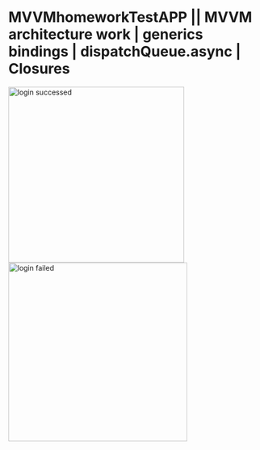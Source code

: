 # MVVMhomeworkTestAPP || MVVM architecture work | generics bindings | dispatchQueue.async | Closures 

<img width="348" alt="login successed" src="https://user-images.githubusercontent.com/103481753/173337390-2567fa83-c127-4418-970f-4e137bf5ab16.png"> <img width="354" alt="login failed" src="https://user-images.githubusercontent.com/103481753/173337417-12be7b49-8e77-4e6c-b3b8-dc1e4ff3b4d1.png">

